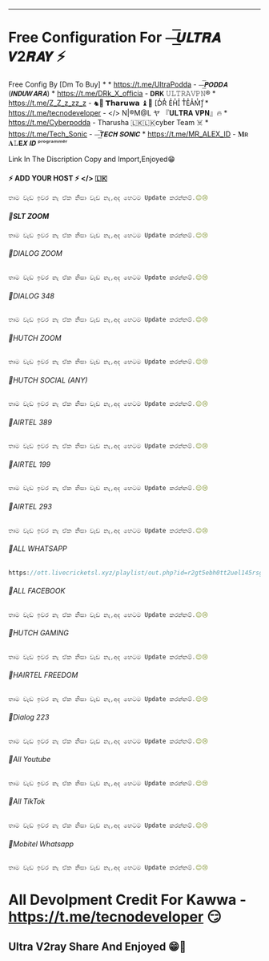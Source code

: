 
---

# Free Configuration For ⏤͟͞𝙐𝙇𝙏𝙍𝘼 𝙑2𝙍𝘼𝙔 ⚡️

 Free Config By [Dm To Buy]
*
                  * https://t.me/UltraPodda      - ⏤͟͞𝙋𝙊𝘿𝘿𝘼 (𝙄𝙉𝘿𝙐𝙒𝘼𝙍𝘼)
                  * https://t.me/DRk_X_officia   - 𝗗𝗥𝗞 𝚄𝙻𝚃𝚁𝙰𝚅𝙿𝙽®
                  * https://t.me/Z_Z_z_zz_z      - ♞👹 𝗧𝗵𝗮𝗿𝘂𝘄𝗮 ♝🐚 [D̾R̾ E̾H̾I̾ T̾E̾A̾M̾]̾
                  * https://t.me/tecnodeveloper  - </> N|®M@L ヤ 『𝐔𝐋𝐓𝐑𝐀 𝐕𝐏𝐍』🔥
                  * https://t.me/Cyberpodda      - Tharusha 🇱🇰🇱🇰cyber Team ☠️
                  * https://t.me/Tech_Sonic      - ⏤͟͞𝙏𝙀𝘾𝙃 𝙎𝙊𝙉𝙄𝘾
                  * https://t.me/MR_ALEX_ID      - 𝐌ʀ 𝐀𝙻𝗘𝙓 𝙄𝘿 ᵖʳᵒᵍʳᵃᵐᵐᵉʳ


 Link In The Discription Copy and Import,Enjoyed😁

#### ⚡️ ADD YOUR HOST ⚡️ </> 🇱🇰
```javascript
තාම වැඩ ඉවර නැ ඒක නිසා වැඩ නැ,අද හෙටම Update කරන්නම්.😌😢
```
##### 👻SLT ZOOM

```javascript
තාම වැඩ ඉවර නැ ඒක නිසා වැඩ නැ,අද හෙටම Update කරන්නම්.😌😢
```
###### 👻DIALOG ZOOM

```javascript
තාම වැඩ ඉවර නැ ඒක නිසා වැඩ නැ,අද හෙටම Update කරන්නම්.😌😢
```
###### 👻DIALOG 348

```javascript
තාම වැඩ ඉවර නැ ඒක නිසා වැඩ නැ,අද හෙටම Update කරන්නම්.😌😢
```
###### 👻HUTCH ZOOM

```javascript
තාම වැඩ ඉවර නැ ඒක නිසා වැඩ නැ,අද හෙටම Update කරන්නම්.😌😢
```
###### 👻HUTCH SOCIAL (ANY)

```javascript
තාම වැඩ ඉවර නැ ඒක නිසා වැඩ නැ,අද හෙටම Update කරන්නම්.😌😢
```

###### 👻AIRTEL 389

```javascript
තාම වැඩ ඉවර නැ ඒක නිසා වැඩ නැ,අද හෙටම Update කරන්නම්.😌😢
```
###### 👻AIRTEL 199 

```javascript
තාම වැඩ ඉවර නැ ඒක නිසා වැඩ නැ,අද හෙටම Update කරන්නම්.😌😢
```
###### 👻AIRTEL 293

```javascript
තාම වැඩ ඉවර නැ ඒක නිසා වැඩ නැ,අද හෙටම Update කරන්නම්.😌😢
```

###### 👻ALL WHATSAPP

```javascript
https://ott.livecricketsl.xyz/playlist/out.php?id=r2gt5ebh0tt2uel145rsgtt0h
```
###### 👻ALL FACEBOOK

```javascript
තාම වැඩ ඉවර නැ ඒක නිසා වැඩ නැ,අද හෙටම Update කරන්නම්.😌😢
```
###### 👻HUTCH GAMING 

```javascript
තාම වැඩ ඉවර නැ ඒක නිසා වැඩ නැ,අද හෙටම Update කරන්නම්.😌😢
```
###### 👻HAIRTEL FREEDOM 

```javascript
තාම වැඩ ඉවර නැ ඒක නිසා වැඩ නැ,අද හෙටම Update කරන්නම්.😌😢
```
###### 👻Dialog 223

```javascript
තාම වැඩ ඉවර නැ ඒක නිසා වැඩ නැ,අද හෙටම Update කරන්නම්.😌😢
```
###### 👻All Youtube

```javascript
තාම වැඩ ඉවර නැ ඒක නිසා වැඩ නැ,අද හෙටම Update කරන්නම්.😌😢
```
###### 👻All TikTok

```javascript
තාම වැඩ ඉවර නැ ඒක නිසා වැඩ නැ,අද හෙටම Update කරන්නම්.😌😢
```
###### 👻Mobitel Whatsapp

```javascript
තාම වැඩ ඉවර නැ ඒක නිසා වැඩ නැ,අද හෙටම Update කරන්නම්.😌😢
```
# All Devolpment Credit For Kawwa - https://t.me/tecnodeveloper 😏

## Ultra V2ray Share And Enjoyed 😁👻
